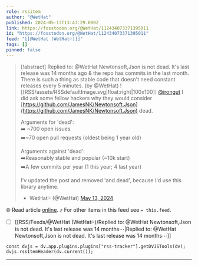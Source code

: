 ```yaml
---
role: rssitem
author: "@WetHat"
published: 2024-05-13T13:43:29.000Z
link: https://fosstodon.org/@WetHat/112434073371395011
id: "https://fosstodon.org/@WetHat/112434073371395011"
feed: "[[@WetHat (WetHat💦)]]"
tags: []
pinned: false
---
```


> [!abstract] Replied to: @WetHat Newtonsoft,Json is not dead. It's last release was 14 months ago & the repo has commits in the last month. There is such a thing as stable code that doesn't need constant releases every 5 minutes. (by @WetHat)
> ![[RSS/assets/RSSdefaultImage.svg|float:right|100x100]] [@irongut](https://mastodon.scot/@irongut) I did ask some fellow hackers why they would consider [https://github.com/JamesNK/Newtonsoft.Json](https://github.com/JamesNK/Newtonsoft.Json) dead.
> 
> Arguments for 'dead':  
> ➡️ ~700 open issues  
> ➡️~70 open pull requests (oldest being 1 year old)
> 
> Arguments against 'dead':  
> ➡️Reasonably stable and popular (~10k start)  
> ➡️A few commits per year (1 this year; 4 last year)
> 
> I'v updated the post and removed 'and dead', because I'd use this library anytime.
> 
> - WetHat💦 (@WetHat) [May 13, 2024](https://fosstodon.org/@WetHat/112434073371395011)

🌐 Read article [online](https://fosstodon.org/@WetHat/112434073371395011). ⤴ For other items in this feed see `= this.feed`.

- [ ] [[RSS/Feeds/@WetHat (WetHat💦)/Replied to꞉ @WetHat Newtonsoft,Json is not dead․ It's last release was 14 months⋯|Replied to꞉ @WetHat Newtonsoft,Json is not dead․ It's last release was 14 months⋯]]

~~~dataviewjs
const dvjs = dv.app.plugins.plugins["rss-tracker"].getDVJSTools(dv);
dvjs.rssItemHeader(dv.current());
~~~

- - -
